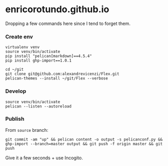 # enricorotundo.github.io
Dropping a few commands here since I tend to forget them.

### Create env

```
virtualenv venv
source venv/bin/activate
pip install "pelican[markdown]==4.5.4"
pip install ghp-import==1.0.1

cd ~/git
git clone git@github.com:alexandrevicenzi/Flex.git
pelican-themes --install ~/git/Flex --verbose
```

### Develop
```
source venv/bin/activate
pelican --listen --autoreload
```



### Publish

From `source` branch:

```
git commit -am "up" && pelican content -o output -s pelicanconf.py && ghp-import --branch=master output && git push -f origin master && git push
```

Give it a few seconds + use Incogito.

